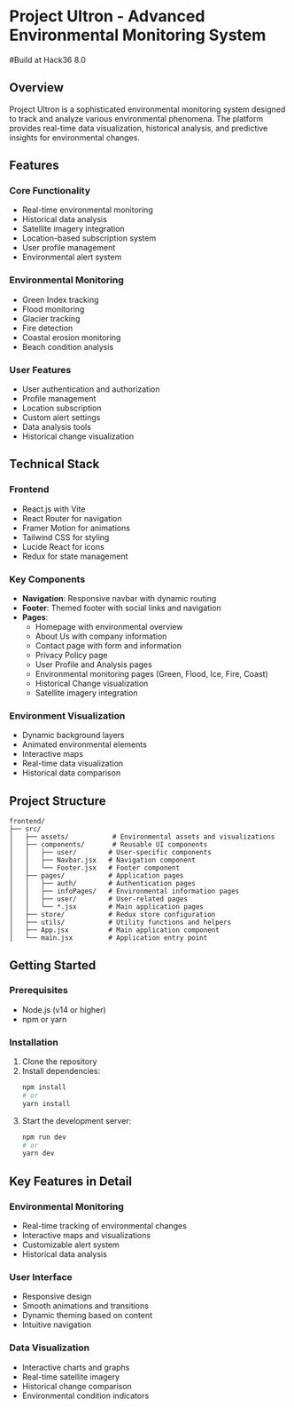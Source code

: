 # Project Ultron - Advanced Environmental Monitoring System

#Build at Hack36 8.0

## Overview
Project Ultron is a sophisticated environmental monitoring system designed to track and analyze various environmental phenomena. The platform provides real-time data visualization, historical analysis, and predictive insights for environmental changes.

## Features

### Core Functionality
- Real-time environmental monitoring
- Historical data analysis
- Satellite imagery integration
- Location-based subscription system
- User profile management
- Environmental alert system

### Environmental Monitoring
- Green Index tracking
- Flood monitoring
- Glacier tracking
- Fire detection
- Coastal erosion monitoring
- Beach condition analysis

### User Features
- User authentication and authorization
- Profile management
- Location subscription
- Custom alert settings
- Data analysis tools
- Historical change visualization

## Technical Stack

### Frontend
- React.js with Vite
- React Router for navigation
- Framer Motion for animations
- Tailwind CSS for styling
- Lucide React for icons
- Redux for state management

### Key Components
- **Navigation**: Responsive navbar with dynamic routing
- **Footer**: Themed footer with social links and navigation
- **Pages**:
  - Homepage with environmental overview
  - About Us with company information
  - Contact page with form and information
  - Privacy Policy page
  - User Profile and Analysis pages
  - Environmental monitoring pages (Green, Flood, Ice, Fire, Coast)
  - Historical Change visualization
  - Satellite imagery integration

### Environment Visualization
- Dynamic background layers
- Animated environmental elements
- Interactive maps
- Real-time data visualization
- Historical data comparison

## Project Structure

```
frontend/
├── src/
│   ├── assets/           # Environmental assets and visualizations
│   ├── components/       # Reusable UI components
│   │   ├── user/        # User-specific components
│   │   ├── Navbar.jsx   # Navigation component
│   │   └── Footer.jsx   # Footer component
│   ├── pages/           # Application pages
│   │   ├── auth/        # Authentication pages
│   │   ├── infoPages/   # Environmental information pages
│   │   ├── user/        # User-related pages
│   │   └── *.jsx        # Main application pages
│   ├── store/           # Redux store configuration
│   ├── utils/           # Utility functions and helpers
│   ├── App.jsx          # Main application component
│   └── main.jsx         # Application entry point
```

## Getting Started

### Prerequisites
- Node.js (v14 or higher)
- npm or yarn

### Installation
1. Clone the repository
2. Install dependencies:
   ```bash
   npm install
   # or
   yarn install
   ```
3. Start the development server:
   ```bash
   npm run dev
   # or
   yarn dev
   ```

## Key Features in Detail

### Environmental Monitoring
- Real-time tracking of environmental changes
- Interactive maps and visualizations
- Customizable alert system
- Historical data analysis

### User Interface
- Responsive design
- Smooth animations and transitions
- Dynamic theming based on content
- Intuitive navigation

### Data Visualization
- Interactive charts and graphs
- Real-time satellite imagery
- Historical change comparison
- Environmental condition indicators

